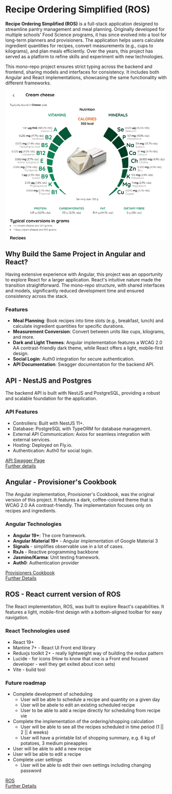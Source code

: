 # Recipe Ordering Simplified (ROS)

**Recipe Ordering Simplified (ROS)** is a full-stack application designed to streamline pantry management and meal planning. Originally developed for multiple schools' Food Science programs, it has since evolved into a tool for long-term planners and provisioners. The application helps users calculate ingredient quantities for recipes, convert measurements (e.g., cups to kilograms), and plan meals efficiently. Over the years, this project has served as a platform to refine skills and experiment with new technologies.

This mono-repo project ensures strict typing across the backend and frontend, sharing models and interfaces for consistency. It includes both Angular and React implementations, showcasing the same functionality with different frameworks.

![Ingredient Nutrition](/assets/ingredient-screen.png "Ingredient nutrition")

## Why Build the Same Project in Angular and React?

Having extensive experience with Angular, this project was an opportunity to explore React for a larger application. React's intuitive nature made the transition straightforward. The mono-repo structure, with shared interfaces and models, significantly reduced development time and ensured consistency across the stack.

### Features

* **Meal Planning**: Book recipes into time slots (e.g., breakfast, lunch) and calculate ingredient quantities for specific durations.
* **Measurement Conversion**: Convert between units like cups, kilograms, and more.
* **Dark and Light Themes**: Angular implementation features a WCAG 2.0 AA contrast-friendly dark theme, while React offers a light, mobile-first design.
* **Social Login**: Auth0 integration for secure authentication.
* **API Documentation**: Swagger documentation for the backend API.

## API - NestJS and Postgres

The backend API is built with NestJS and PostgreSQL, providing a robust and scalable foundation for the application.

### API Features

* Controllers: Built with NestJS 11+.
* Database: PostgreSQL with TypeORM for database management.
* External API Communication: Axios for seamless integration with external services.
* Hosting: Deployed on Fly.io.
* Authentication: Auth0 for social login.

[API Swagger Page](https://api-ros.fly.dev/api)  
[Further details](https://github.com/ianoxwell/ros/blob/main/ros.api/README.md)

## Angular - Provisioner's Cookbook

The Angular implementation, Provisioner's Cookbook, was the original version of this project. It features a dark, coffee-colored theme that is WCAG 2.0 AA contrast-friendly. The implementation focuses only on recipes and ingredients.

### Angular Technologies

* **Angular 19+**: The core framework.
* **Angular Material 19+** - Angular implementation of Google Material 3
* **Signals** - simplifies observable use in a lot of cases.
* **RxJs** - Reactive programming backbone
* **Jasmine/Karma**: Unit testing framework.
* **Auth0**: Authentication provider

[Provisioners Cookbook](https://ianoxwell.github.io/ros/angular-app)  
[Further Details](https://github.com/ianoxwell/ros/blob/main/ros.angular/README.md)
  
## ROS - React current version of ROS

The React implementation, ROS, was built to explore React's capabilities. It features a light, mobile-first design with a bottom-aligned toolbar for easy navigation.

### React Technologies used

* React 19+
* Mantine 7+ - React UI Front end library
* Reduxjs toolkit 2+ - really lightweight way of building the redux pattern
* Lucide - for icons (How to know that one is a Front end focused developer - well they get exited about icon sets)
* Vite - build tool

### Future roadmap

* Complete development of scheduling
  * User will be able to schedule a recipe and quantity on a given day
  * User will be abele to edit an existing scheduled recipe
  * User to be able to add a recipe directly for scheduling from recipe vie
* Complete the implementation of the ordering/shopping calculation
  * User will be able to see all the recipes scheduled in time period (1 || 2 || 4 weeks)
  * User will have a printable list of shopping summary, e.g. 6 kg of potatoes, 3 medium pineapples
* User will be able to add a new recipe
* User will be able to edit a recipe
* Complete user settings
  * User will be able to edit their own settings including changing password

[ROS](https://ianoxwell.github.io/ros/react-app)  
[Further Details](https://github.com/ianoxwell/ros/blob/main/ros.react/README.md)
